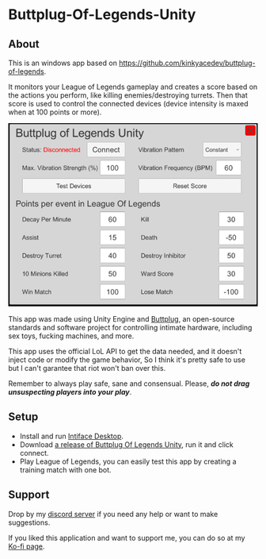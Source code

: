 # Buttplug-Of-Legends-Unity

## About
This is an windows app based on https://github.com/kinkyacedev/buttplug-of-legends.

It monitors your League of Legends gameplay and creates a score based on the actions you perform, like killing enemies/destroying turrets. 
Then that score is used to control the connected devices (device intensity is maxed when at 100 points or more).

![Screenshot of version v1.0](./Images/screenshot_v1.0.png)

This app was made using Unity Engine and [Buttplug](https://buttplug.io/), an open-source standards and software project for controlling intimate hardware, including sex toys, fucking machines, and more.

This app uses the official LoL API to get the data needed, and it doesn't inject code or modify the game behavior, So I think it's pretty safe to use but I can't garantee that riot won't ban over this.

Remember to always play safe, sane and consensual. Please, _**do not drag unsuspecting players into your play**_.

## Setup

- Install and run [Intiface Desktop](https://intiface.com/desktop/).
- Download [a release of Buttplug Of Legends Unity](https://github.com/Furimanejo/Buttplug-Of-Legends-Unity/releases), run it and click connect.
- Play League of Legends, you can easily test this app by creating a training match with one bot.

## Support

Drop by my [discord server](https://discord.gg/wz2qvkuEyJ) if you need any help or want to make suggestions.

If you liked this application and want to support me, you can do so at my [Ko-fi page](https://ko-fi.com/furimanejo).
